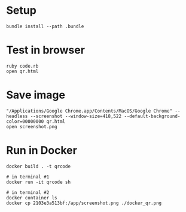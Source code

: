 # Setup
```
bundle install --path .bundle
```

# Test in browser
```
ruby code.rb
open qr.html
```

# Save image
```
"/Applications/Google Chrome.app/Contents/MacOS/Google Chrome" --headless --screenshot --window-size=418,522 --default-background-color=00000000 qr.html
open screenshot.png
```

# Run in Docker
```
docker build . -t qrcode

# in terminal #1
docker run -it qrcode sh

# in terminal #2
docker container ls
docker cp 2103e3a513bf:/app/screenshot.png ./docker_qr.png
```
